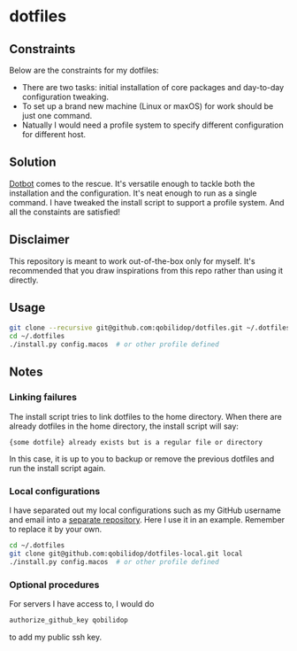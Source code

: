 # dotfiles

## Constraints

Below are the constraints for my dotfiles:
- There are two tasks: initial installation of core packages and day-to-day configuration tweaking.
- To set up a brand new machine (Linux or maxOS) for work should be just one command.
- Natually I would need a profile system to specify different configuration for different host.

## Solution

[Dotbot] comes to the rescue. It's versatile enough to tackle both the installation and the configuration. It's neat enough to run as a single command. I have tweaked the install script to support a profile system. And all the constaints are satisfied!

## Disclaimer

This repository is meant to work out-of-the-box only for myself. It's recommended that you draw inspirations from this repo rather than using it directly.

## Usage

```sh
git clone --recursive git@github.com:qobilidop/dotfiles.git ~/.dotfiles
cd ~/.dotfiles
./install.py config.macos  # or other profile defined
```

## Notes

### Linking failures

The install script tries to link dotfiles to the home directory. When there are already dotfiles in the home directory, the install script will say:

```
{some dotfile} already exists but is a regular file or directory
```

In this case, it is up to you to backup or remove the previous dotfiles and run the install script again.

### Local configurations

I have separated out my local configurations such as my GitHub username and email into a [separate repository](https://github.com/qobilidop/dotfiles-local). Here I use it in an example. Remember to replace it by your own.

```sh
cd ~/.dotfiles
git clone git@github.com:qobilidop/dotfiles-local.git local
./install.py config.macos  # or other profile defined
```

### Optional procedures

For servers I have access to, I would do

```sh
authorize_github_key qobilidop
```

to add my public ssh key.

[Dotbot]: https://github.com/anishathalye/dotbot
